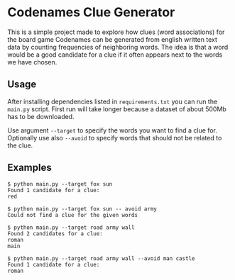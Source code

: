 # Codenames Clue Generator

This is a simple project made to explore how clues (word associations) for the board game Codenames can be generated from english written text data by counting frequencies of neighboring words. The idea is that a word would be a good candidate for a clue if it often appears next to the words we have chosen.

## Usage

After installing dependencies listed in `requirements.txt` you can run the `main.py` script. First run will take longer because a dataset of about 500Mb has to be downloaded.

Use argument `--target` to specify the words you want to find a clue for. Optionally use also `--avoid` to specify words that should not be related to the clue.

## Examples

```
$ python main.py --target fox sun
Found 1 candidate for a clue:
red
```
```
$ python main.py --target fox sun -- avoid army
Could not find a clue for the given words
```
```
$ python main.py --target road army wall
Found 2 candidates for a clue:
roman
main
```
```
$ python main.py --target road army wall --avoid man castle
Found 1 candidate for a clue:
roman
```
